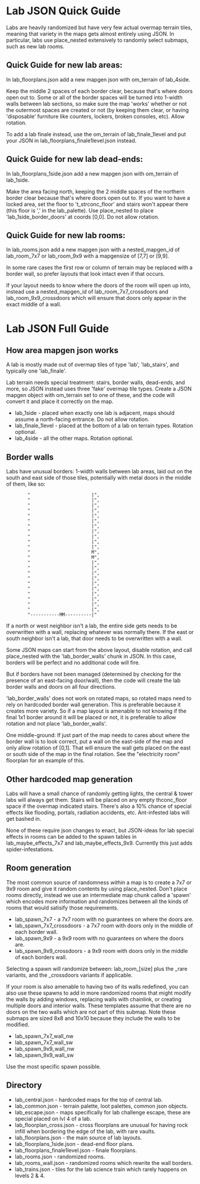 # Lab JSON Quick Guide

Labs are heavily randomized but have very few actual overmap terrain tiles, meaning that variety in the maps gets almost entirely using JSON.  In particular, labs use place_nested extensively to randomly select submaps, such as new lab rooms.


## Quick Guide for new lab areas:

In lab_floorplans.json add a new mapgen json with om_terrain of lab_4side.

Keep the middle 2 spaces of each border clear, because that's where doors open out to.  Some or all of the border spaces will be turned into 1-width walls between lab sections, so make sure the map 'works' whether or not the outermost spaces are created or not (by keeping them clear, or having 'disposable' furniture like counters, lockers, broken consoles, etc).  Allow rotation.

To add a lab finale instead, use the om_terrain of lab_finale_1level and put your JSON in lab_floorplans_finale1level.json instead.


## Quick Guide for new lab dead-ends:

In lab_floorplans_1side.json add a new mapgen json with om_terrain of lab_1side.

Make the area facing north, keeping the 2 middle spaces of the northern border clear because that's where doors open out to.  If you want to have a locked area, set the floor to 't_strconc_floor' and stairs won't appear there (this floor is ',' in the lab_palette).  Use place_nested to place 'lab_1side_border_doors' at coords [0,0].  Do not allow rotation.


## Quick Guide for new lab rooms:

In lab_rooms.json add a new mapgen json with a nested_mapgen_id of lab_room_7x7 or lab_room_9x9 with a mapgensize of [7,7] or [9,9].

In some rare cases the first row or column of terrain may be replaced with a border wall, so prefer layouts that look intact even if that occurs.

If your layout needs to know where the doors of the room will open up into, instead use a nested_mapgen_id of lab_room_7x7_crossdoors and lab_room_9x9_crossdoors which will ensure that doors only appear in the exact middle of a wall.


# Lab JSON Full Guide

## How area mapgen json works 

A lab is mostly made out of overmap tiles of type 'lab', 'lab_stairs', and typically one 'lab_finale'.

Lab terrain needs special treatment: stairs, border walls, dead-ends, and more, so JSON instead uses three 'fake' overmap tile types.  Create a JSON mapgen object with om_terrain set to one of these, and the code will convert it and place it correctly on the map.

* lab_1side - placed when exactly one lab is adjacent, maps should assume a north-facing entrance.  Do not allow rotation.
* lab_finale_1level - placed at the bottom of a lab on terrain types.  Rotation optional.
* lab_4side - all the other maps.  Rotation optional.


## Border walls

Labs have unusual borders: 1-width walls between lab areas, laid out on the south and east side of those tiles, potentially with metal doors in the middle of them, like so:

```
        "                       |",
        "                       |",
        "                       |",
        "                       |",
        "                       |",
        "                       |",
        "                       |",
        "                       |",
        "                       |",
        "                       |",
        "                       |",
        "                       M",
        "                       M",
        "                       |",
        "                       |",
        "                       |",
        "                       |",
        "                       |",
        "                       |",
        "                       |",
        "                       |",
        "                       |",
        "                       |",
        "-----------MM----------|"
```

If a north or west neighbor isn't a lab, the entire side gets needs to be overwritten with a wall, replacing whatever was normally there.  If the east or south neighbor isn't a lab, that door needs to be overwritten with a wall.

Some JSON maps can start from the above layout, disable rotation, and call place_nested with the 'lab_border_walls' chunk in JSON.  In this case, borders will be perfect and no additional code will fire.

But if borders have not been managed (determined by checking for the presence of an east-facing door/wall), then the code will create the lab border walls and doors on all four directions.

'lab_border_walls' does not work on rotated maps, so rotated maps need to rely on hardcoded border wall generation.  This is preferable because it creates more variety.  So if a map layout is amenable to not knowing if the final 1x1 border around it will be placed or not, it is preferable to allow rotation and not place 'lab_border_walls'.

One middle-ground: If just part of the map needs to cares about where the border wall is to look correct, put a wall on the east-side of the map and only allow rotation of [0,1].  That will ensure the wall gets placed on the east or south side of the map in the final rotation.  See the "electricity room" floorplan for an example of this.


## Other hardcoded map generation

Labs will have a small chance of randomly getting lights, the central & tower labs will always get them.  Stairs will be placed on any empty thconc_floor space if the overmap indicated stairs.  There's also a 10% chance of special effects like flooding, portals, radiation accidents, etc.  Ant-infested labs will get bashed in.

None of these require json changes to enact, but JSON-ideas for lab special effects in rooms can be added to the spawn tables in lab_maybe_effects_7x7 and lab_maybe_effects_9x9.  Currently this just adds spider-infestations.


## Room generation

The most common source of randomness *within* a map is to create a 7x7 or 9x9 room and give it random contents by using place_nested.  Don't place rooms directly, instead we use an intermediate map chunk called a 'spawn' which encodes more information and randomizes between all the kinds of rooms that would satisify those requirements.

* lab_spawn_7x7 - a 7x7 room with no guarantees on where the doors are.
* lab_spawn_7x7_crossdoors - a 7x7 room with doors only in the middle of each border wall.
* lab_spawn_9x9 - a 9x9 room with no guarantees on where the doors are.
* lab_spawn_9x9_crossdoors - a 9x9 room with doors only in the middle of each borders wall.

Selecting a spawn will randomize between: lab_room_[size] plus the _rare variants, and the _crossdoors variants if applicable.

If your room is also amenable to having two of its walls redefined, you can also use these spawns to add in more randomized rooms that might modify the walls by adding windows, replacing walls with chainlink, or creating multiple doors and interior walls.  These templates assume that there are no doors on the two walls which are not part of this submap.  Note these submaps are sized 8x8 and 10x10 because they include the walls to be modified.

* lab_spawn_7x7_wall_nw
* lab_spawn_7x7_wall_sw
* lab_spawn_9x9_wall_nw
* lab_spawn_9x9_wall_sw

Use the most specific spawn possible.


## Directory

* lab_central.json - hardcoded maps for the top of central lab.
* lab_common.json - terrain palette, loot palettes, common json objects.
* lab_escape.json - maps specifically for lab challenge escape, these are special placed on lvl 4 of a lab.
* lab_floorplan_cross.json - cross floorplans are unusual for having rock infill when bordering the edge of the lab, with rare vaults.
* lab_floorplans.json - the main source of lab layouts.
* lab_floorplans_1side.json - dead-end floor plans.
* lab_floorplans_finale1level.json - finale floorplans.
* lab_rooms.json - randomized rooms.
* lab_rooms_wall.json - randomized rooms which rewrite the wall borders.
* lab_trains.json - tiles for the lab science train which rarely happens on levels 2 & 4.